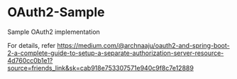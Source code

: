 # OAuth2-Sample
Sample OAuth2 implementation

For details, refer https://medium.com/@archnaaju/oauth2-and-spring-boot-2-a-complete-guide-to-setup-a-separate-authorization-server-resource-4d760cc0b1e1?source=friends_link&sk=cab918e753307571e940c9f8c7e12889

